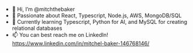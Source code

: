 - 👋 Hi, I’m @mitchthebaker
- 👀 Passionate about React, Typescript, Node.js, AWS, MongoDB/SQL
- 🌱 Currently learning Typescript, Python for AI, and MySQL for creating relational databases
- 📫 You can best reach me on LinkedIn! https://www.linkedin.com/in/mitchel-baker-146768146/

<!---
mitchthebaker/mitchthebaker is a ✨ special ✨ repository because its `README.md` (this file) appears on your GitHub profile.
You can click the Preview link to take a look at your changes.
--->
